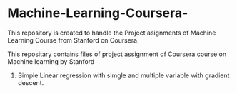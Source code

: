 # Machine-Learning-Coursera-
This repository is created to handle the Project asignments of Machine Learning Course from Stanford on Coursera.

This repositary contains files of project assignment of Coursera course on Machine learning by Stanford

1. Simple Linear regression with simgle and multiple variable with gradient descent.
